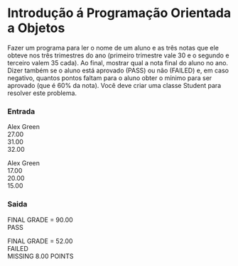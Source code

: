 # Introdução á Programação Orientada a Objetos

Fazer um programa para ler o nome de um aluno e as três notas que ele obteve nos três trimestres do ano
(primeiro trimestre vale 30 e o segundo e terceiro valem 35 cada). Ao final, mostrar qual a nota final do aluno no
ano. Dizer também se o aluno está aprovado (PASS) ou não (FAILED) e, em caso negativo, quantos pontos faltam
para o aluno obter o mínimo para ser aprovado (que é 60% da nota). Você deve criar uma classe Student para
resolver este problema.
<br>

### Entrada

Alex Green<br>
27.00<br>
31.00<br>
32.00<br>

Alex Green<br>
17.00<br>
20.00<br>
15.00<br>

### Saida

FINAL GRADE = 90.00<br>
PASS<br>

FINAL GRADE = 52.00<br>
FAILED<br>
MISSING 8.00 POINTS<br>